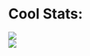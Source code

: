 # Cool Stats:
![](https://github-readme-streak-stats.herokuapp.com/?user=VladimirLisitsyn4&theme=vue-synthwave&hide_border=false)<br/>
![](https://github-readme-stats.vercel.app/api/top-langs/?username=VladimirLisitsyn4&theme=vue-dark&hide_border=false&include_all_commits=true&count_private=true&layout=compact)

<!-- Proudly created with GPRM ( https://gprm.itsvg.in ) -->
